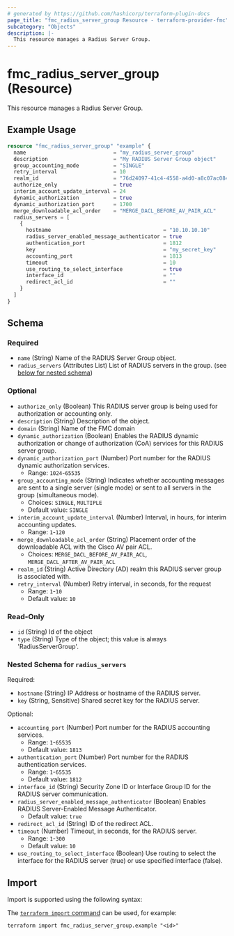 ```yaml
---
# generated by https://github.com/hashicorp/terraform-plugin-docs
page_title: "fmc_radius_server_group Resource - terraform-provider-fmc"
subcategory: "Objects"
description: |-
  This resource manages a Radius Server Group.
---
```


# fmc_radius_server_group (Resource)

This resource manages a Radius Server Group.

## Example Usage

```terraform
resource "fmc_radius_server_group" "example" {
  name                            = "my_radius_server_group"
  description                     = "My RADIUS Server Group object"
  group_accounting_mode           = "SINGLE"
  retry_interval                  = 10
  realm_id                        = "76d24097-41c4-4558-a4d0-a8c07ac08470"
  authorize_only                  = true
  interim_account_update_interval = 24
  dynamic_authorization           = true
  dynamic_authorization_port      = 1700
  merge_downloadable_acl_order    = "MERGE_DACL_BEFORE_AV_PAIR_ACL"
  radius_servers = [
    {
      hostname                                    = "10.10.10.10"
      radius_server_enabled_message_authenticator = true
      authentication_port                         = 1812
      key                                         = "my_secret_key"
      accounting_port                             = 1813
      timeout                                     = 10
      use_routing_to_select_interface             = true
      interface_id                                = ""
      redirect_acl_id                             = ""
    }
  ]
}
```

<!-- schema generated by tfplugindocs -->
## Schema

### Required

- `name` (String) Name of the RADIUS Server Group object.
- `radius_servers` (Attributes List) List of RADIUS servers in the group. (see [below for nested schema](#nestedatt--radius_servers))

### Optional

- `authorize_only` (Boolean) This RADIUS server group is being used for authorization or accounting only.
- `description` (String) Description of the object.
- `domain` (String) Name of the FMC domain
- `dynamic_authorization` (Boolean) Enables the RADIUS dynamic authorization or change of authorization (CoA) services for this RADIUS server group.
- `dynamic_authorization_port` (Number) Port number for the RADIUS dynamic authorization services.
  - Range: `1024`-`65535`
- `group_accounting_mode` (String) Indicates whether accounting messages are sent to a single server (single mode) or sent to all servers in the group (simultaneous mode).
  - Choices: `SINGLE`, `MULTIPLE`
  - Default value: `SINGLE`
- `interim_account_update_interval` (Number) Interval, in hours, for interim accounting updates.
  - Range: `1`-`120`
- `merge_downloadable_acl_order` (String) Placement order of the downloadable ACL with the Cisco AV pair ACL.
  - Choices: `MERGE_DACL_BEFORE_AV_PAIR_ACL`, `MERGE_DACL_AFTER_AV_PAIR_ACL`
- `realm_id` (String) Active Directory (AD) realm this RADIUS server group is associated with.
- `retry_interval` (Number) Retry interval, in seconds, for the request
  - Range: `1`-`10`
  - Default value: `10`

### Read-Only

- `id` (String) Id of the object
- `type` (String) Type of the object; this value is always 'RadiusServerGroup'.

<a id="nestedatt--radius_servers"></a>
### Nested Schema for `radius_servers`

Required:

- `hostname` (String) IP Address or hostname of the RADIUS server.
- `key` (String, Sensitive) Shared secret key for the RADIUS server.

Optional:

- `accounting_port` (Number) Port number for the RADIUS accounting services.
  - Range: `1`-`65535`
  - Default value: `1813`
- `authentication_port` (Number) Port number for the RADIUS authentication services.
  - Range: `1`-`65535`
  - Default value: `1812`
- `interface_id` (String) Security Zone ID or Interface Group ID for the RADIUS server communication.
- `radius_server_enabled_message_authenticator` (Boolean) Enables RADIUS Server-Enabled Message Authenticator.
  - Default value: `true`
- `redirect_acl_id` (String) ID of the redirect ACL.
- `timeout` (Number) Timeout, in seconds, for the RADIUS server.
  - Range: `1`-`300`
  - Default value: `10`
- `use_routing_to_select_interface` (Boolean) Use routing to select the interface for the RADIUS server (true) or use specified interface (false).

## Import

Import is supported using the following syntax:

The [`terraform import` command](https://developer.hashicorp.com/terraform/cli/commands/import) can be used, for example:

```shell
terraform import fmc_radius_server_group.example "<id>"
```
